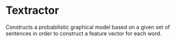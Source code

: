 Textractor
==========

Constructs a probabilistic graphical model based on a given set of sentences in order to construct a feature vector for each word.
